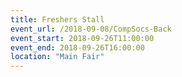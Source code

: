 ```yaml
---
title: Freshers Stall
event_url: /2018-09-08/CompSocs-Back
event_start: 2018-09-26T11:00:00
event_end: 2018-09-26T16:00:00
location: "Main Fair"
---
```

